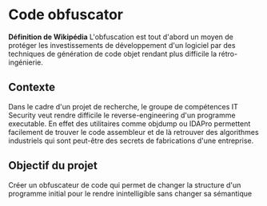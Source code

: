 # Code obfuscator #
**Définition de Wikipédia**
L'obfuscation est tout d'abord un moyen de protéger les investissements de développement d'un logiciel par des techniques de génération de code objet rendant plus difficile la rétro-ingénierie.
## Contexte ##
Dans le cadre d'un projet de recherche, le groupe de compétences IT Security veut rendre difficile le reverse-engineering d'un programme executable.
En effet des utilitaires comme objdump ou IDAPro permettent facilement de trouver le code assembleur et de là retrouver des algorithmes industriels qui sont peut-être des secrets de fabrications d'une entreprise.
## Objectif du projet ##
Créer un obfuscateur de code qui permet de changer la structure d'un programme initial pour le rendre inintelligible sans changer sa sémantique